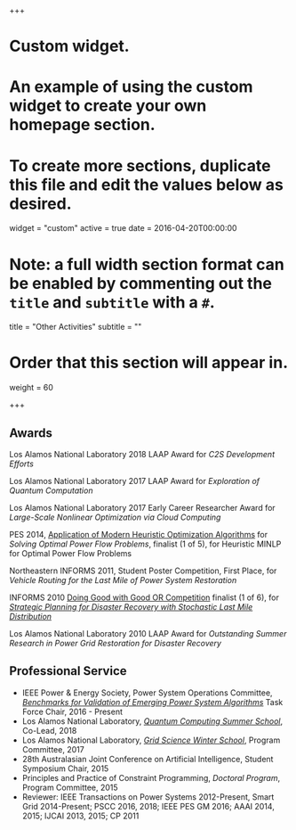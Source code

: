 +++
# Custom widget.
# An example of using the custom widget to create your own homepage section.
# To create more sections, duplicate this file and edit the values below as desired.
widget = "custom"
active = true
date = 2016-04-20T00:00:00

# Note: a full width section format can be enabled by commenting out the `title` and `subtitle` with a `#`.
title = "Other Activities"
subtitle = ""

# Order that this section will appear in.
weight = 60

+++

## Awards

Los Alamos National Laboratory 2018 LAAP Award for _C2S Development Efforts_

Los Alamos National Laboratory 2017 LAAP Award for _Exploration of Quantum Computation_

Los Alamos National Laboratory 2017 Early Career Researcher Award for _Large-Scale Nonlinear Optimization via Cloud Computing_

PES 2014, [Application of Modern Heuristic Optimization Algorithms](https://www.uni-due.de/ieee-wgmho/competition2014) for _Solving Optimal Power Flow Problems_, finalist (1 of 5), for Heuristic MINLP for Optimal Power Flow Problems

Northeastern INFORMS 2011, Student Poster Competition, First Place, for _Vehicle Routing for the Last Mile of Power System Restoration_

INFORMS 2010 [Doing Good with Good OR Competition](https://www.informs.org/Recognizing-Excellence/INFORMS-Prizes/Doing-Good-with-Good-OR-Student-Paper-Competition) finalist (1 of 6), for [_Strategic Planning for Disaster Recovery with Stochastic Last Mile Distribution_](http://www.springerlink.com/content/j13v80g77l1p436t/)

Los Alamos National Laboratory 2010 LAAP Award for _Outstanding Summer Research in Power Grid Restoration for Disaster Recovery_

## Professional Service

- IEEE Power & Energy Society, Power System Operations Committee, [_Benchmarks for Validation of Emerging Power System Algorithms_](https://power-grid-lib.github.io/) Task Force Chair, 2016 - Present
- Los Alamos National Laboratory, [_Quantum Computing Summer School_](https://quantumcomputing.lanl.gov/), Co-Lead, 2018
- Los Alamos National Laboratory, [_Grid Science Winter School_](http://www.cvent.com/events/2017-grid-science-winter-school-conference/event-summary-a84a476bbd734a898ff41548a756ac96.aspx), Program Committee, 2017
- 28th Australasian Joint Conference on Artificial Intelligence, Student Symposium Chair, 2015
- Principles and Practice of Constraint Programming, _Doctoral Program_, Program Committee, 2015
- Reviewer: IEEE Transactions on Power Systems 2012-Present, Smart Grid 2014-Present; PSCC 2016, 2018; IEEE PES GM 2016; AAAI 2014, 2015; IJCAI 2013, 2015; CP 2011

